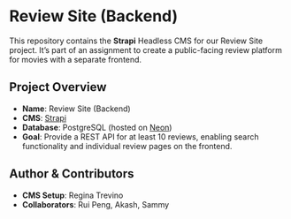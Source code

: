 # Review Site (Backend)

This repository contains the **Strapi** Headless CMS for our Review Site project. It’s part of an assignment to create a public-facing review platform for movies with a separate frontend.

## Project Overview
- **Name**: Review Site (Backend)
- **CMS**: [Strapi](https://strapi.io/)
- **Database**: PostgreSQL (hosted on [Neon](https://neon.tech/))
- **Goal**: Provide a REST API for at least 10 reviews, enabling search functionality and individual review pages on the frontend.

## Author & Contributors
- **CMS Setup**: Regina Trevino
- **Collaborators**: Rui Peng, Akash, Sammy

